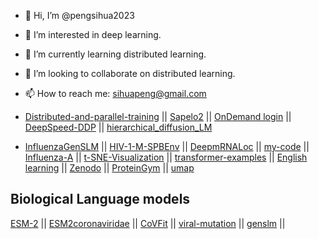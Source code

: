 - 👋 Hi, I’m @pengsihua2023
- 👀 I’m interested in deep learning.
- 🌱 I’m currently learning distributed learning.
- 💞️ I’m looking to collaborate on distributed learning.
- 📫 How to reach me: sihuapeng@gmail.com

  


- [Distributed-and-parallel-training](https://github.com/pengsihua2023/Distributed-training/tree/main)  ||   [Sapelo2](https://github.com/pengsihua2023/SAPelo2) ||   [OnDemand login](https://ondemand.gacrc.uga.edu/pun/sys/dashboard)  ||   [DeepSpeed-DDP](https://github.com/pengsihua2023/DeepSpeed-DDP)  ||    [hierarchical_diffusion_LM](https://github.com/pengsihua2023/hierarchical_diffusion_LM)  
  
- [InfluenzaGenSLM](https://github.com/pengsihua2023/InfluenzaGenSLM) ||    [HIV-1-M-SPBEnv](https://github.com/pengsihua2023/HIV-1-M-SPBEnv)   ||    [DeepmRNALoc](https://github.com/pengsihua2023/DeepmRNALoc)    ||  [my-code](https://github.com/pengsihua2023/my-code)   ||  [Influenza-A](https://github.com/pengsihua2023/Influenza-A)    ||   [t-SNE-Visualization](https://github.com/pengsihua2023/t-SNE-Visualization)   ||  [transformer-examples](https://github.com/pengsihua2023/transformer-examples)   || [English learning](https://github.com/pengsihua2023/English-learning) || [Zenodo](https://zenodo.org/) || [ProteinGym](https://proteingym.org/)  ||   [umap](https://github.com/pengsihua2023/umap)

## Biological Language models
[ESM-2](https://github.com/facebookresearch/esm) || [ESM2coronaviridae](https://github.com/pengsihua2023/CoVFit/tree/main/Domain%20Adaptation) ||  [CoVFit](https://github.com/pengsihua2023/CoVFit) || [viral-mutation](https://github.com/pengsihua2023/viral-mutation) || [genslm](https://github.com/pengsihua2023/genslm)   || 



<!---
pengsihua2023/pengsihua2023 is a ✨ special ✨ repository because its `README.md` (this file) appears on your GitHub profile.
You can click the Preview link to take a look at your changes.
--->
